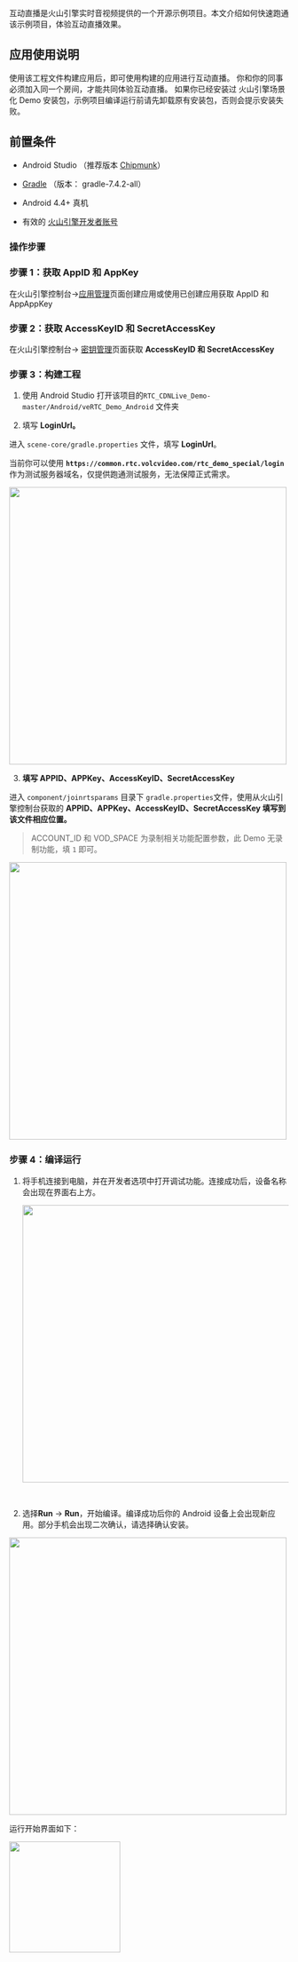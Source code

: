 互动直播是火山引擎实时音视频提供的一个开源示例项目。本文介绍如何快速跑通该示例项目，体验互动直播效果。

## 应用使用说明

使用该工程文件构建应用后，即可使用构建的应用进行互动直播。
你和你的同事必须加入同一个房间，才能共同体验互动直播。
如果你已经安装过 火山引擎场景化 Demo 安装包，示例项目编译运行前请先卸载原有安装包，否则会提示安装失败。

## 前置条件

- Android Studio （推荐版本 [Chipmunk](https://developer.android.com/studio/releases)）
	

- [Gradle](https://gradle.org/releases/) （版本： gradle-7.4.2-all）
	

- Android 4.4+ 真机
	

- 有效的 [火山引擎开发者账号](https://console.volcengine.com/auth/login)
	

### 操作步骤

### **步骤 1：获取 AppID 和 AppKey**

在火山引擎控制台->[应用管理](https://console.volcengine.com/rtc/listRTC)页面创建应用或使用已创建应用获取 AppID 和 AppAppKey

### **步骤 2：获取 AccessKeyID 和 SecretAccessKey**

在火山引擎控制台-> [密钥管理](https://console.volcengine.com/iam/keymanage/)页面获取 **AccessKeyID 和 SecretAccessKey**

### 步骤 3：构建工程

1. 使用 Android Studio 打开该项目的`RTC_CDNLive_Demo-master/Android/veRTC_Demo_Android` 文件夹
	

2. 填写 **LoginUrl。** 
	

进入 `scene-core/gradle.properties` 文件，填写 **LoginUrl**。

当前你可以使用 **`https://common.rtc.volcvideo.com/rtc_demo_special/login`** 作为测试服务器域名，仅提供跑通测试服务，无法保障正式需求。

<img src="https://lf3-volc-editor.volccdn.com/obj/volcfe/sop-public/upload_6fe99d7fedb876b9039412d6fb4452a9" width="500px" >

3. **填写 APPID、APPKey、AccessKeyID、SecretAccessKey**
	

进入 `component/joinrtsparams` 目录下 `gradle.properties`文件，使用从火山引擎控制台获取的 **APPID、APPKey、AccessKeyID、SecretAccessKey 填写到该文件相应位置。** 

> ACCOUNT\_ID 和 VOD\_SPACE 为录制相关功能配置参数，此 Demo 无录制功能，填 `1` 即可。

<img src="https://lf3-volc-editor.volccdn.com/obj/volcfe/sop-public/upload_f0b390ab03b9e7daed04797a51e5e285" width="500px" >

### 步骤 4：编译运行

1. 将手机连接到电脑，并在开发者选项中打开调试功能。连接成功后，设备名称会出现在界面右上方。
	
	<img src="https://lf6-volc-editor.volccdn.com/obj/volcfe/sop-public/upload_a3163f320ee03bd4623fdc3dc059f6c8" width="500px" >
	

<br>

2. 选择**Run** -> **Run**，开始编译。编译成功后你的 Android 设备上会出现新应用。部分手机会出现二次确认，请选择确认安装。
	

<img src="https://lf3-volc-editor.volccdn.com/obj/volcfe/sop-public/upload_5aaaf69c03941afa052bbc6c3371c19b" width="500px" >

运行开始界面如下：
<br>

<img src="https://lf6-volc-editor.volccdn.com/obj/volcfe/sop-public/upload_32893513009de2a3f96893f7f370f658" width="200px" >
<br>

<br>

<br>